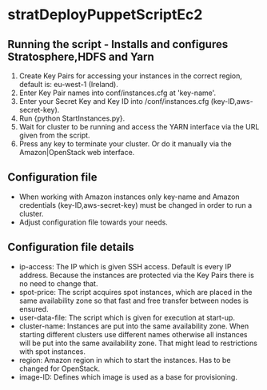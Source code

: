 stratDeployPuppetScriptEc2
==============


Running the script - Installs and configures Stratosphere,HDFS and Yarn 
-------------------
1. Create Key Pairs for accessing your instances in the correct region, default is: eu-west-1 (Ireland).
2. Enter Key Pair names into conf/instances.cfg at 'key-name'.
3. Enter your Secret Key and Key ID into /conf/instances.cfg (key-ID,aws-secret-key).
4. Run {python StartInstances.py}.
5. Wait for cluster to be running and access the YARN interface via the URL given from the script.
6. Press any key to terminate your cluster. Or do it manually via the Amazon|OpenStack web interface.


Configuration file
-------------------
- When working with Amazon instances only key-name and Amazon credentials (key-ID,aws-secret-key) must be changed in order to run a cluster.
- Adjust configuration file towards your needs.

Configuration file details
-------------------
- ip-access: The IP which is given SSH access. Default is every IP address. Because the instances are protected via the Key Pairs there is no need to change that.
- spot-price: The script acquires spot instances, which are placed in the same availability zone so that fast and free transfer between nodes is ensured.
- user-data-file: The script which is given for execution at start-up. 
- cluster-name: Instances are put into the same availability zone. When starting different clusters use different names otherwise all instances will be put into the same availability zone. That might lead to restrictions with spot instances.
- region: Amazon region in which to start the instances. Has to be changed for OpenStack.
- image-ID: Defines which image is used as a base for provisioning.